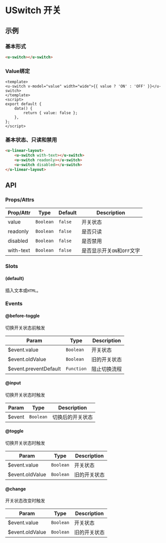 # USwitch 开关

## 示例
### 基本形式

``` html
<u-switch></u-switch>
```

### Value绑定

``` vue
<template>
<u-switch v-model="value" width="wide">{{ value ? 'ON' : 'OFF' }}</u-switch>
</template>
<script>
export default {
    data() {
        return { value: false };
    },
};
</script>
```

### 基本状态、只读和禁用

``` html
<u-linear-layout>
    <u-switch with-text></u-switch>
    <u-switch readonly></u-switch>
    <u-switch disabled></u-switch>
</u-linear-layout>
```

## API
### Props/Attrs

| Prop/Attr | Type | Default | Description |
| --------- | ---- | ------- | ----------- |
| value | `Boolean` | `false` | 开关状态 |
| readonly | `Boolean` | `false` | 是否只读 |
| disabled | `Boolean` | `false` | 是否禁用 |
| with-text | `Boolean` | `false` | 是否显示开关`ON`和`OFF`文字 |

### Slots

#### (default)

插入文本或`HTML`。

### Events

#### @before-toggle

切换开关状态前触发

| Param | Type | Description |
| ----- | ---- | ----------- |
| $event.value | `Boolean` | 开关状态 |
| $event.oldValue | `Boolean` | 旧的开关状态 |
| $event.preventDefault | `Function` | 阻止切换流程 |

#### @input

切换开关状态时触发

| Param | Type | Description |
| ----- | ---- | ----------- |
| $event | `Boolean` | 切换后的开关状态 |

#### @toggle

切换开关状态时触发

| Param | Type | Description |
| ----- | ---- | ----------- |
| $event.value | `Boolean` | 开关状态 |
| $event.oldValue | `Boolean` | 旧的开关状态 |

#### @change

开关状态改变时触发

| Param | Type | Description |
| ----- | ---- | ----------- |
| $event.value | `Boolean` | 开关状态 |
| $event.oldValue | `Boolean` | 旧的开关状态 |
